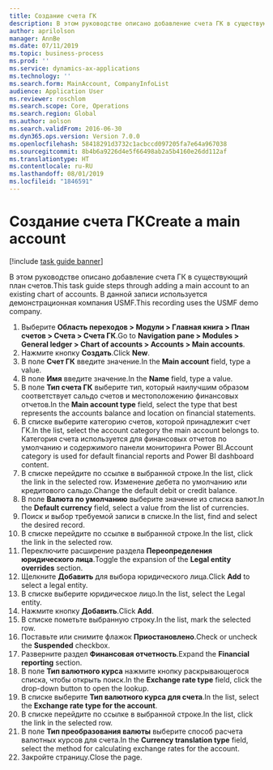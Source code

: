 ```yaml
---
title: Создание счета ГК
description: В этом руководстве описано добавление счета ГК в существующий план счетов.
author: aprilolson
manager: AnnBe
ms.date: 07/11/2019
ms.topic: business-process
ms.prod: ''
ms.service: dynamics-ax-applications
ms.technology: ''
ms.search.form: MainAccount, CompanyInfoList
audience: Application User
ms.reviewer: roschlom
ms.search.scope: Core, Operations
ms.search.region: Global
ms.author: aolson
ms.search.validFrom: 2016-06-30
ms.dyn365.ops.version: Version 7.0.0
ms.openlocfilehash: 58418291d3732c1acbccd097205fa7e64a967038
ms.sourcegitcommit: 8b4b6a9226d4e5f66498ab2a5b4160e26dd112af
ms.translationtype: HT
ms.contentlocale: ru-RU
ms.lasthandoff: 08/01/2019
ms.locfileid: "1846591"
---
```

# <a name="create-a-main-account"></a><span data-ttu-id="1f668-103">Создание счета ГК</span><span class="sxs-lookup"><span data-stu-id="1f668-103">Create a main account</span></span>

[!include [task guide banner](../../includes/task-guide-banner.md)]

<span data-ttu-id="1f668-104">В этом руководстве описано добавление счета ГК в существующий план счетов.</span><span class="sxs-lookup"><span data-stu-id="1f668-104">This task guide steps through adding a main account to an existing chart of accounts.</span></span> <span data-ttu-id="1f668-105">В данной записи используется демонстрационная компания USMF.</span><span class="sxs-lookup"><span data-stu-id="1f668-105">This recording uses the USMF demo company.</span></span>  

1. <span data-ttu-id="1f668-106">Выберите **Область переходов > Модули > Главная книга > План счетов > Счета > Счета ГК**.</span><span class="sxs-lookup"><span data-stu-id="1f668-106">Go to **Navigation pane > Modules > General ledger > Chart of accounts > Accounts > Main accounts**.</span></span>
2. <span data-ttu-id="1f668-107">Нажмите кнопку **Создать**.</span><span class="sxs-lookup"><span data-stu-id="1f668-107">Click **New**.</span></span>
3. <span data-ttu-id="1f668-108">В поле **Счет ГК** введите значение.</span><span class="sxs-lookup"><span data-stu-id="1f668-108">In the **Main account** field, type a value.</span></span>
4. <span data-ttu-id="1f668-109">В поле **Имя** введите значение.</span><span class="sxs-lookup"><span data-stu-id="1f668-109">In the **Name** field, type a value.</span></span>
5. <span data-ttu-id="1f668-110">В поле **Тип счета ГК** выберите тип, который наилучшим образом соответствует сальдо счетов и местоположению финансовых отчетов.</span><span class="sxs-lookup"><span data-stu-id="1f668-110">In the **Main account type** field, select the type that best represents the accounts balance and location on financial statements.</span></span>
6. <span data-ttu-id="1f668-111">В списке выберите категорию счетов, которой принадлежит счет ГК.</span><span class="sxs-lookup"><span data-stu-id="1f668-111">In the list, select the account category the main account belongs to.</span></span> <span data-ttu-id="1f668-112">Категория счета используется для финансовых отчетов по умолчанию и содержимого панели мониторинга Power BI.</span><span class="sxs-lookup"><span data-stu-id="1f668-112">Account category is used for default financial reports and Power BI dashboard content.</span></span>  
7. <span data-ttu-id="1f668-113">В списке перейдите по ссылке в выбранной строке.</span><span class="sxs-lookup"><span data-stu-id="1f668-113">In the list, click the link in the selected row.</span></span> <span data-ttu-id="1f668-114">Изменение дебета по умолчанию или кредитового сальдо.</span><span class="sxs-lookup"><span data-stu-id="1f668-114">Change the default debit or credit balance.</span></span>  
8. <span data-ttu-id="1f668-115">В поле **Валюта по умолчанию** выберите значение из списка валют.</span><span class="sxs-lookup"><span data-stu-id="1f668-115">In the **Default currency** field, select a value from the list of currencies.</span></span>
9. <span data-ttu-id="1f668-116">Поиск и выбор требуемой записи в списке.</span><span class="sxs-lookup"><span data-stu-id="1f668-116">In the list, find and select the desired record.</span></span>
10. <span data-ttu-id="1f668-117">В списке перейдите по ссылке в выбранной строке.</span><span class="sxs-lookup"><span data-stu-id="1f668-117">In the list, click the link in the selected row.</span></span>
11. <span data-ttu-id="1f668-118">Переключите расширение раздела **Переопределения юридического лица**.</span><span class="sxs-lookup"><span data-stu-id="1f668-118">Toggle the expansion of the **Legal entity overrides** section.</span></span>
12. <span data-ttu-id="1f668-119">Щелкните **Добавить** для выбора юридического лица.</span><span class="sxs-lookup"><span data-stu-id="1f668-119">Click **Add** to select a legal entity.</span></span>
13. <span data-ttu-id="1f668-120">В списке выберите юридическое лицо.</span><span class="sxs-lookup"><span data-stu-id="1f668-120">In the list, select the Legal entity.</span></span>
14. <span data-ttu-id="1f668-121">Нажмите кнопку **Добавить**.</span><span class="sxs-lookup"><span data-stu-id="1f668-121">Click **Add**.</span></span>
15. <span data-ttu-id="1f668-122">В списке пометьте выбранную строку.</span><span class="sxs-lookup"><span data-stu-id="1f668-122">In the list, mark the selected row.</span></span>
16. <span data-ttu-id="1f668-123">Поставьте или снимите флажок **Приостановлено**.</span><span class="sxs-lookup"><span data-stu-id="1f668-123">Check or uncheck the **Suspended** checkbox.</span></span>
17. <span data-ttu-id="1f668-124">Разверните раздел **Финансовая отчетность**.</span><span class="sxs-lookup"><span data-stu-id="1f668-124">Expand the **Financial reporting** section.</span></span>
18. <span data-ttu-id="1f668-125">В поле **Тип валютного курса** нажмите кнопку раскрывающегося списка, чтобы открыть поиск.</span><span class="sxs-lookup"><span data-stu-id="1f668-125">In the **Exchange rate type** field, click the drop-down button to open the lookup.</span></span>
19. <span data-ttu-id="1f668-126">В списке выберите **Тип валютного курса для счета**.</span><span class="sxs-lookup"><span data-stu-id="1f668-126">In the list, select the **Exchange rate type for the account**.</span></span>
20. <span data-ttu-id="1f668-127">В списке перейдите по ссылке в выбранной строке.</span><span class="sxs-lookup"><span data-stu-id="1f668-127">In the list, click the link in the selected row.</span></span>
21. <span data-ttu-id="1f668-128">В поле **Тип преобразования валюты** выберите способ расчета валютных курсов для счета.</span><span class="sxs-lookup"><span data-stu-id="1f668-128">In the **Currency translation type** field, select the method for calculating exchange rates for the account.</span></span>
22. <span data-ttu-id="1f668-129">Закройте страницу.</span><span class="sxs-lookup"><span data-stu-id="1f668-129">Close the page.</span></span>


